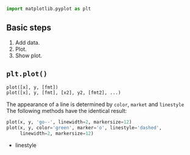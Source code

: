 ```python
import matplotlib.pyplot as plt
```
## Basic steps
1. Add data.  
2. Plot.
3. Show plot.

## `plt.plot()`
```python
plot([x], y, [fmt])
plot([x], y, [fmt], [x2], y2, [fmt2], ...)
```
The appearance of a line is determined by `color`, `market` and `linestyle`  
The following methods have the identical result:  
```python
plot(x, y, 'go--', linewidth=2, markersize=12)
plot(x, y, color='green', marker='o', linestyle='dashed',
     linewidth=2, markersize=12)
```
- linestyle

